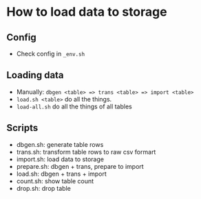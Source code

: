 # How to load data to storage

## Config
* Check config in `_env.sh`

## Loading data
* Manually: `dbgen <table> => trans <table> => import <table>`
* `load.sh <table>` do all the things.
* `load-all.sh` do all the things of all tables

## Scripts
* dbgen.sh: generate table rows
* trans.sh: transform table rows to raw csv formart
* import.sh: load data to storage
* prepare.sh: dbgen + trans, prepare to import
* load.sh: dbgen + trans + import
* count.sh: show table count
* drop.sh: drop table
